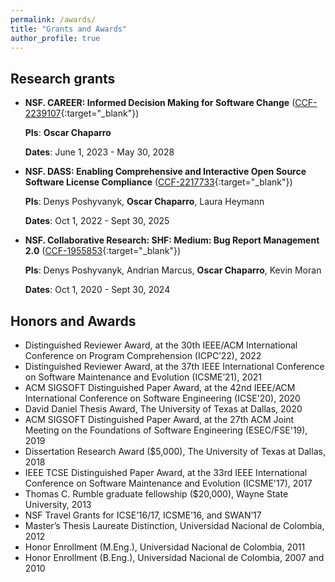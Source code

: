 ```yaml
---
permalink: /awards/
title: "Grants and Awards"
author_profile: true
---
```


## Research grants

* **NSF. CAREER: Informed Decision Making for Software Change** ([CCF-2239107](https://www.nsf.gov/awardsearch/showAward?AWD_ID=2239107){:target="_blank"})
	 
	 **PIs**: **Oscar Chaparro**
	 
	 **Dates**: June 1, 2023 - May 30, 2028

* **NSF. DASS: Enabling Comprehensive and Interactive Open Source Software License Compliance** ([CCF-2217733](https://www.nsf.gov/awardsearch/showAward?AWD_ID=2217733){:target="_blank"})
	 
	 **PIs**: Denys Poshyvanyk, **Oscar Chaparro**, Laura Heymann 
	 
	 **Dates**: Oct 1, 2022 - Sept 30, 2025

* **NSF. Collaborative Research: SHF: Medium: Bug Report Management 2.0** ([CCF-1955853](https://www.nsf.gov/awardsearch/showAward?AWD_ID=1955853&HistoricalAwards=false){:target="_blank"})
	 
	 **PIs**: Denys Poshyvanyk, Andrian Marcus, **Oscar Chaparro**, Kevin Moran
	 
	 **Dates**: Oct 1, 2020 - Sept 30, 2024


## Honors and Awards

* Distinguished Reviewer Award, at the 30th IEEE/ACM International Conference on Program Comprehension (ICPC’22), 2022
* Distinguished Reviewer Award, at the 37th IEEE International Conference on Software Maintenance and Evolution (ICSME’21), 2021	
* ACM SIGSOFT Distinguished Paper Award, at the 42nd IEEE/ACM International Conference on Software Engineering (ICSE'20), 2020
* David Daniel Thesis Award, The University of Texas at Dallas, 2020
* ACM SIGSOFT Distinguished Paper Award, at the 27th ACM Joint Meeting on the Foundations of Software Engineering (ESEC/FSE'19), 2019
* Dissertation Research Award ($5,000), The University of Texas at Dallas, 2018
* IEEE TCSE Distinguished Paper Award, at the 33rd IEEE International Conference on Software Maintenance and Evolution (ICSME'17), 2017
* Thomas C. Rumble graduate fellowship ($20,000), Wayne State University, 2013
* NSF Travel Grants for ICSE’16/17, ICSME’16, and SWAN’17
* Master’s Thesis Laureate Distinction, Universidad Nacional de Colombia, 2012
* Honor Enrollment (M.Eng.), Universidad Nacional de Colombia, 2011
* Honor Enrollment (B.Eng.), Universidad Nacional de Colombia, 2007 and 2010